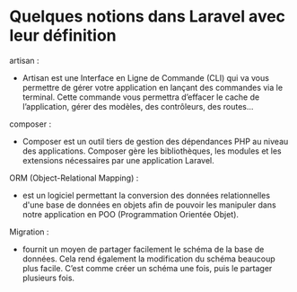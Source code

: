 # Quelques notions dans Laravel avec leur définition


artisan :
  - Artisan est une Interface en Ligne de Commande (CLI) qui va vous permettre de gérer votre application en lançant des commandes via le terminal. Cette commande vous       permettra d’effacer le cache de l’application, gérer des modèles, des contrôleurs, des routes…
  
  
composer :
  - Composer est un outil tiers de gestion des dépendances PHP au niveau des applications. Composer gère les bibliothèques, les modules et les extensions nécessaires par     une application Laravel.


ORM (Object-Relational Mapping) :
  - est un logiciel permettant la conversion des données relationnelles d'une base de données en objets afin de pouvoir les manipuler dans notre application en POO           (Programmation Orientée Objet).


Migration :
  - fournit un moyen de partager facilement le schéma de la base de données. Cela rend également la modification du schéma beaucoup plus facile. C’est comme créer un         schéma une fois, puis le partager plusieurs fois.
